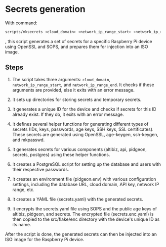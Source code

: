 # Secrets generation

With command:

```bash
scripts/mksecrets <cloud_domain> <network_ip_range_start> <network_ip_range_end>
```

, this script generates a set of secrets for a specific Raspberry Pi device
using OpenSSL and SOPS, and prepares them for injection into an ISO image.

## Steps

1. The script takes three arguments: `cloud_domain`, `network_ip_range_start`,
   and `network_ip_range_end`. It checks if these arguments are provided, else
   it exits with an error message.

2. It sets up directories for storing secrets and temporary secrets.

3. It generates a unique ID for the device and checks if secrets for this ID
   already exist. If they do, it exits with an error message.

4. It defines several helper functions for generating different types of secrets
   (IDs, keys, passwords, age keys, SSH keys, SSL certificates). These secrets
   are generated using OpenSSL, age-keygen, ssh-keygen, and mkpasswd.

5. It generates secrets for various components (altibiz, api, pidgeon, secrets,
   postgres) using these helper functions.

6. It creates a PostgreSQL script for setting up the database and users with
   their respective passwords.

7. It creates an environment file (pidgeon.env) with various configuration
   settings, including the database URL, cloud domain, API key, network IP
   range, etc.

8. It creates a YAML file (secrets.yaml) with the generated secrets.

9. It encrypts the secrets.yaml file using SOPS and the public age keys of
   altibiz, pidgeon, and secrets. The encrypted file (secrets.enc.yaml) is then
   copied to the src/flake/enc directory with the device's unique ID as its
   name.

After the script is done, the generated secrets can then be injected into an ISO
image for the Raspberry Pi device.
